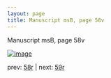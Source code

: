```yaml
---
layout: page
title: Manuscript msB, page 58v
---
```


Manuscript msB, page 58v

[![image](http://www.homermultitext.org/iipsrv?OBJ=IIP,1.0&FIF=/project/homer/pyramidal/deepzoom/hmt/vbbifolio/v1/vb_58v_59r.tif&WID=100&CVT=JPEG)](http://www.homermultitext.org/ict2/?urn=urn:cite2:hmt:vbbifolio.v1:vb_58v_59r)

prev:  [58r](../58r) | next:  [59r](../59r)

